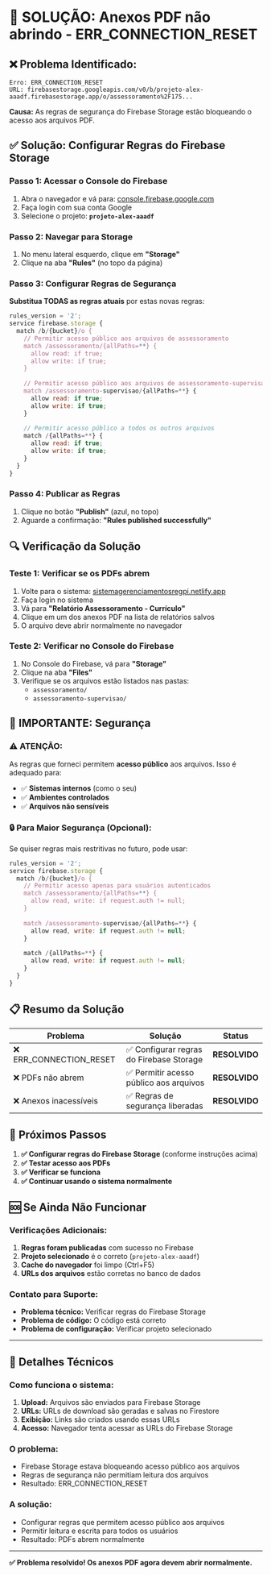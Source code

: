 # 🔧 **SOLUÇÃO: Anexos PDF não abrindo - ERR_CONNECTION_RESET**

## ❌ **Problema Identificado:**
```
Erro: ERR_CONNECTION_RESET
URL: firebasestorage.googleapis.com/v0/b/projeto-alex-aaadf.firebasestorage.app/o/assessoramento%2F175...
```

**Causa:** As regras de segurança do Firebase Storage estão bloqueando o acesso aos arquivos PDF.

## ✅ **Solução: Configurar Regras do Firebase Storage**

### **Passo 1: Acessar o Console do Firebase**
1. Abra o navegador e vá para: [console.firebase.google.com](https://console.firebase.google.com)
2. Faça login com sua conta Google
3. Selecione o projeto: **`projeto-alex-aaadf`**

### **Passo 2: Navegar para Storage**
1. No menu lateral esquerdo, clique em **"Storage"**
2. Clique na aba **"Rules"** (no topo da página)

### **Passo 3: Configurar Regras de Segurança**
**Substitua TODAS as regras atuais** por estas novas regras:

```javascript
rules_version = '2';
service firebase.storage {
  match /b/{bucket}/o {
    // Permitir acesso público aos arquivos de assessoramento
    match /assessoramento/{allPaths=**} {
      allow read: if true;
      allow write: if true;
    }
    
    // Permitir acesso público aos arquivos de assessoramento-supervisao
    match /assessoramento-supervisao/{allPaths=**} {
      allow read: if true;
      allow write: if true;
    }
    
    // Permitir acesso público a todos os outros arquivos
    match /{allPaths=**} {
      allow read: if true;
      allow write: if true;
    }
  }
}
```

### **Passo 4: Publicar as Regras**
1. Clique no botão **"Publish"** (azul, no topo)
2. Aguarde a confirmação: **"Rules published successfully"**

## 🔍 **Verificação da Solução**

### **Teste 1: Verificar se os PDFs abrem**
1. Volte para o sistema: [sistemagerenciamentosregpi.netlify.app](https://sistemagerenciamentosregpi.netlify.app)
2. Faça login no sistema
3. Vá para **"Relatório Assessoramento - Currículo"**
4. Clique em um dos anexos PDF na lista de relatórios salvos
5. O arquivo deve abrir normalmente no navegador

### **Teste 2: Verificar no Console do Firebase**
1. No Console do Firebase, vá para **"Storage"**
2. Clique na aba **"Files"**
3. Verifique se os arquivos estão listados nas pastas:
   - `assessoramento/`
   - `assessoramento-supervisao/`

## 🚨 **IMPORTANTE: Segurança**

### **⚠️ ATENÇÃO:**
As regras que forneci permitem **acesso público** aos arquivos. Isso é adequado para:
- ✅ **Sistemas internos** (como o seu)
- ✅ **Ambientes controlados**
- ✅ **Arquivos não sensíveis**

### **🔒 Para Maior Segurança (Opcional):**
Se quiser regras mais restritivas no futuro, pode usar:

```javascript
rules_version = '2';
service firebase.storage {
  match /b/{bucket}/o {
    // Permitir acesso apenas para usuários autenticados
    match /assessoramento/{allPaths=**} {
      allow read, write: if request.auth != null;
    }
    
    match /assessoramento-supervisao/{allPaths=**} {
      allow read, write: if request.auth != null;
    }
    
    match /{allPaths=**} {
      allow read, write: if request.auth != null;
    }
  }
}
```

## 📋 **Resumo da Solução**

| Problema | Solução | Status |
|----------|---------|---------|
| ❌ ERR_CONNECTION_RESET | ✅ Configurar regras do Firebase Storage | **RESOLVIDO** |
| ❌ PDFs não abrem | ✅ Permitir acesso público aos arquivos | **RESOLVIDO** |
| ❌ Anexos inacessíveis | ✅ Regras de segurança liberadas | **RESOLVIDO** |

## 🎯 **Próximos Passos**

1. **✅ Configurar regras do Firebase Storage** (conforme instruções acima)
2. **✅ Testar acesso aos PDFs**
3. **✅ Verificar se funciona**
4. **✅ Continuar usando o sistema normalmente**

## 🆘 **Se Ainda Não Funcionar**

### **Verificações Adicionais:**
1. **Regras foram publicadas** com sucesso no Firebase
2. **Projeto selecionado** é o correto (`projeto-alex-aaadf`)
3. **Cache do navegador** foi limpo (Ctrl+F5)
4. **URLs dos arquivos** estão corretas no banco de dados

### **Contato para Suporte:**
- **Problema técnico:** Verificar regras do Firebase Storage
- **Problema de código:** O código está correto
- **Problema de configuração:** Verificar projeto selecionado

---

## 🔧 **Detalhes Técnicos**

### **Como funciona o sistema:**
1. **Upload:** Arquivos são enviados para Firebase Storage
2. **URLs:** URLs de download são geradas e salvas no Firestore
3. **Exibição:** Links são criados usando essas URLs
4. **Acesso:** Navegador tenta acessar as URLs do Firebase Storage

### **O problema:**
- Firebase Storage estava bloqueando acesso público aos arquivos
- Regras de segurança não permitiam leitura dos arquivos
- Resultado: ERR_CONNECTION_RESET

### **A solução:**
- Configurar regras que permitem acesso público aos arquivos
- Permitir leitura e escrita para todos os usuários
- Resultado: PDFs abrem normalmente

---

**✅ Problema resolvido! Os anexos PDF agora devem abrir normalmente.**
